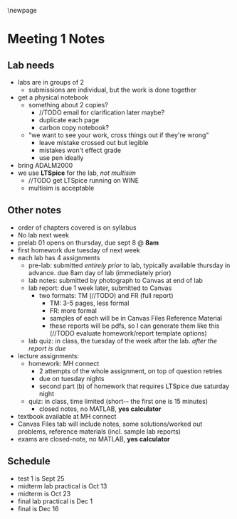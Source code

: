 \newpage
# Meeting 1 Notes

## Lab needs
- labs are in groups of 2
    - submissions are individual, but the work is done together
- get a physical notebook
    - something about 2 copies?
        - //TODO email for clarification later maybe?
        - duplicate each page
        - carbon copy notebook?
    - "we want to see your work, cross things out if they're wrong"
        - leave mistake crossed out but legible
        - mistakes won't effect grade
        - use pen ideally
- bring ADALM2000
- we use **LTSpice** for the lab, *not multisim*
    - //TODO get LTSpice running on WINE
    - multisim is acceptable

## Other notes
- order of chapters covered is on syllabus
- No lab next week
- prelab 01 opens on thursday, due sept 8 @ **8am**
- first homework due tuesday of next week
- each lab has 4 assignments
    - pre-lab: submitted *entirely prior* to lab, typically available thursday in advance. due 8am day of lab (immediately prior)
    - lab notes: submitted by photograph to Canvas at end of lab
    - lab report: due 1 week later, submitted to Canvas
        - two formats: TM (//TODO) and FR (full report)
            - TM: 3-5 pages, less formal
            - FR: more formal
            - samples of each will be in Canvas Files Reference Material
            - these reports will be pdfs, so I can generate them like this (//TODO evaluate homework/report template options)
    - lab quiz: in class, the tuesday of the week after the lab. *after the report is due*
- lecture assignments:
    - homework: MH connect
        - 2 attempts of the whole assignment, on top of question retries
        - due on tuesday nights
        - second part (b) of homework that requires LTSpice due saturday night
    - quiz: in class, time limited (short-- the first one is 15 minutes)
        - closed notes, no MATLAB, **yes calculator**
- textbook available at MH connect
- Canvas Files tab will include notes, some solutions/worked out problems, reference materials (incl. sample lab reports)
- exams are closed-note, no MATLAB, **yes calculator**

## Schedule
- test 1 is Sept 25
- midterm lab practical is Oct 13
- midterm is Oct 23
- final lab practical is Dec 1
- final is Dec 16
